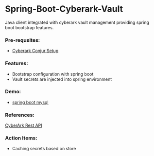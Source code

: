 # Spring-Boot-Cyberark-Vault

Java client integrated with cyberark vault management providing spring boot bootstrap features.

### Pre-requsites:

- [Cyberark Conjur Setup](https://github.com/BarathArivazhagan/spring-boot-cyberark-vault/blob/master/docs/cyberark_setup.md)


### Features:

- Bootstrap configuration with spring boot
- Vault secrets are injected into spring environment


### Demo:

- [spring boot mysql](https://github.com/BarathArivazhagan/spring-boot-cyberark-vault/tree/master/spring-boot-cyberark-vault-mysql-demo)

### References:

[CyberArk Rest API](https://documenter.getpostman.com/view/998920/cyberark-rest-api-v10-public/2QrXnF)


### Action Items:

- Caching secrets based on store

